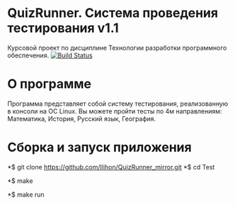 # QuizRunner. Система проведения тестирования v1.1

Курсовой проект по дисциплине Технологии разработки программного обеспечения.
[![Build Status](https://travis-ci.com/ip913s02/Test.svg?branch=master)](https://travis-ci.com/github/ip913s02/Test)

# О программе
Программа представляет собой систему тестирования, реализованную в консоли на OC Linux.
Вы можете пройти тесты по 4м направлениям: Математика, История, Русский язык, География.

# Сборка и запуск приложения

  *$ git clone https://github.com/Ilihon/QuizRunner_mirror.git
  *$ cd Test

  *$ make

  *$ make run
